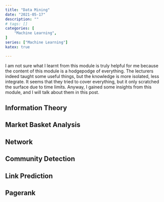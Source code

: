 ```yaml
---
title: "Data Mining"
date: "2021-05-17"
description: ""
# tags: []
categories: [
    "Machine Learning",
]
series: ["Machine Learning"]
katex: true

---
```




I am not sure what I learnt from this module is truly helpful for me because the content of this module is a hodgepodge of everything. The lecturers indeed taught some useful things, but the knowledge is more isolated, less integrate. It seems that they tried to cover everything, but it only scratched the surface due to time limits. Anyway, I gained some insights from this module, and I will talk about them in this post.



## Information Theory





## Market Basket Analysis





## Network





## Community Detection





## Link Prediction





## Pagerank

